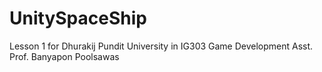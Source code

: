 # UnitySpaceShip

Lesson 1 for Dhurakij Pundit University in IG303 Game Development
Asst. Prof. Banyapon Poolsawas
